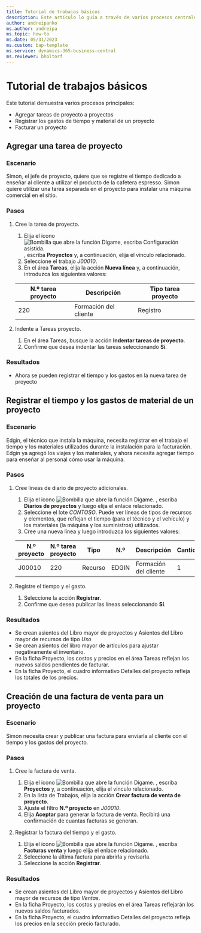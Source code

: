```yaml
---
title: Tutorial de trabajos básicos
description: Este artículo lo guía a través de varios procesos centrales en la gestión de proyectos.
author: andreipanko
ms.author: andreipa
ms.topic: how-to
ms.date: 05/31/2023
ms.custom: bap-template
ms.service: dynamics-365-business-central
ms.reviewer: bholtorf
---
```

# <a name="walkthrough-of-basic-jobs"></a>Tutorial de trabajos básicos

Este tutorial demuestra varios procesos principales:

- Agregar tareas de proyecto a proyectos
- Registrar los gastos de tiempo y material de un proyecto
- Facturar un proyecto

## <a name="adding-a-project-task"></a>Agregar una tarea de proyecto

### <a name="scenario"></a>Escenario

Simon, el jefe de proyecto, quiere que se registre el tiempo dedicado a enseñar al cliente a utilizar el producto de la cafetera espresso. Simon quiere utilizar una tarea separada en el proyecto para instalar una máquina comercial en el sitio.

### <a name="steps"></a>Pasos

1. Cree la tarea de proyecto.

    1. Elija el icono ![Bombilla que abre la función Dígame, escriba Configuración asistida.](../../media/ui-search/search_small.png "Dígame qué desea hacer") , escriba **Proyectos** y, a continuación, elija el vínculo relacionado.  
    2. Seleccione el trabajo *J00010*.
    3. En el área **Tareas**, elija la acción **Nueva línea** y, a continuación, introduzca los siguientes valores:
 
    |N.º tarea proyecto|Descripción|Tipo tarea proyecto|
    |------------|-----------|-------------|  
    |220|Formación del cliente|Registro|

2. Indente a Tareas proyecto.
   1. En el área Tareas, busque la acción **Indentar tareas de proyecto**.
   2. Confirme que desea indentar las tareas seleccionando **Sí**.

### <a name="results"></a>Resultados

 - Ahora se pueden registrar el tiempo y los gastos en la nueva tarea de proyecto

## <a name="record-time-and-material-expenses-to-a-project"></a>Registrar el tiempo y los gastos de material de un proyecto

### <a name="scenario-1"></a>Escenario

Edgin, el técnico que instala la máquina, necesita registrar en el trabajo el tiempo y los materiales utilizados durante la instalación para la facturación. Edgin ya agregó los viajes y los materiales, y ahora necesita agregar tiempo para enseñar al personal cómo usar la máquina.

### <a name="steps-1"></a>Pasos

1. Cree líneas de diario de proyecto adicionales.

    1. Elija el icono ![Bombilla que abre la función Dígame.](../../media/ui-search/search_small.png "Dígame qué desea hacer") , escriba **Diarios de proyectos** y luego elija el enlace relacionado.  
    2. Seleccione el lote *CONTOSO*. Puede ver líneas de tipos de recursos y elementos, que reflejan el tiempo (para el técnico y el vehículo) y los materiales (la máquina y los suministros) utilizados.
    3. Cree una nueva línea y luego introduzca los siguientes valores:
 
    |N.º proyecto|N.º tarea proyecto|Tipo|N.º|Descripción|Cantidad|
    |-------|------------|----|---|-----------|--------|  
    |J00010|220|Recurso|EDGIN|Formación del cliente|1|

2. Registre el tiempo y el gasto.
   1. Seleccione la acción **Registrar**.
   2. Confirme que desea publicar las líneas seleccionando **Sí**.

### <a name="results-1"></a>Resultados

- Se crean asientos del Libro mayor de proyectos y Asientos del Libro mayor de recursos de tipo *Uso*
- Se crean asientos del libro mayor de artículos para ajustar negativamente el inventario.
- En la ficha Proyecto, los costos y precios en el área Tareas reflejan los nuevos saldos pendientes de facturar.
- En la ficha Proyecto, el cuadro informativo Detalles del proyecto refleja los totales de los precios.

## <a name="creating-a-sales-invoice-for-a-project"></a>Creación de una factura de venta para un proyecto

### <a name="scenario-2"></a>Escenario

Simon necesita crear y publicar una factura para enviarla al cliente con el tiempo y los gastos del proyecto.

### <a name="steps-2"></a>Pasos

1. Cree la factura de venta.

    1. Elija el icono ![Bombilla que abre la función Dígame.](../../media/ui-search/search_small.png "Dígame qué desea hacer") , escriba **Proyectos** y, a continuación, elija el vínculo relacionado.  
    2. En la lista de Trabajos, elija la acción **Crear factura de venta de proyecto**.
    3. Ajuste el filtro **N.º proyecto** en *J00010*.
    4. Elija **Aceptar** para generar la factura de venta. Recibirá una confirmación de cuantas facturas se generan.

2. Registrar la factura del tiempo y el gasto.

   1. Elija el icono ![Bombilla que abre la función Dígame.](../../media/ui-search/search_small.png "Dígame qué desea hacer") , escriba **Facturas venta** y luego elija el enlace relacionado.  
   2. Seleccione la última factura para abrirla y revisarla.
   3. Seleccione la acción **Registrar**.

### <a name="results-2"></a>Resultados

- Se crean asientos del Libro mayor de proyectos y Asientos del Libro mayor de recursos de tipo *Ventas*.
- En la ficha Proyecto, los costos y precios en el área Tareas reflejarán los nuevos saldos facturados.
- En la ficha Proyecto, el cuadro informativo Detalles del proyecto refleja los precios en la sección precio facturado.
